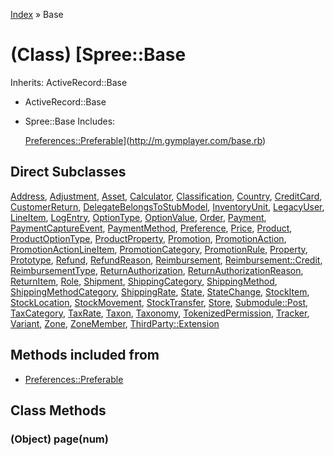 [Index](../_index.md) » Base

# (Class) [Spree::Base
Inherits: ActiveRecord::Base

  * ActiveRecord::Base
  * Spree::Base
Includes:

    [Preferences::Preferable](Preferences/Preferable.md)](http://m.gymplayer.com/base.rb)

## Direct Subclasses
[Address](Address.md), [Adjustment](Adjustment.md), [Asset](Asset.md),
[Calculator](Calculator.md), [Classification](Classification.md),
[Country](Country.md), [CreditCard](CreditCard.md),
[CustomerReturn](CustomerReturn.md),
[DelegateBelongsToStubModel](DelegateBelongsToStubModel.md),
[InventoryUnit](InventoryUnit.md), [LegacyUser](LegacyUser.md),
[LineItem](LineItem.md), [LogEntry](LogEntry.md),
[OptionType](OptionType.md), [OptionValue](OptionValue.md),
[Order](Order.md), [Payment](Payment.md),
[PaymentCaptureEvent](PaymentCaptureEvent.md),
[PaymentMethod](PaymentMethod.md), [Preference](Preference.md),
[Price](Price.md), [Product](Product.md),
[ProductOptionType](ProductOptionType.md),
[ProductProperty](ProductProperty.md), [Promotion](Promotion.md),
[PromotionAction](PromotionAction.md),
[PromotionActionLineItem](PromotionActionLineItem.md),
[PromotionCategory](PromotionCategory.md),
[PromotionRule](PromotionRule.md), [Property](Property.md),
[Prototype](Prototype.md), [Refund](Refund.md),
[RefundReason](RefundReason.md), [Reimbursement](Reimbursement.md),
[Reimbursement::Credit](Reimbursement/Credit.md),
[ReimbursementType](ReimbursementType.md),
[ReturnAuthorization](ReturnAuthorization.md),
[ReturnAuthorizationReason](ReturnAuthorizationReason.md),
[ReturnItem](ReturnItem.md), [Role](Role.md), [Shipment](Shipment.md),
[ShippingCategory](ShippingCategory.md),
[ShippingMethod](ShippingMethod.md),
[ShippingMethodCategory](ShippingMethodCategory.md),
[ShippingRate](ShippingRate.md), [State](State.md),
[StateChange](StateChange.md), [StockItem](StockItem.md),
[StockLocation](StockLocation.md), [StockMovement](StockMovement.md),
[StockTransfer](StockTransfer.md), [Store](Store.md),
[Submodule::Post](Submodule/Post.md), [TaxCategory](TaxCategory.md),
[TaxRate](TaxRate.md), [Taxon](Taxon.md), [Taxonomy](Taxonomy.md),
[TokenizedPermission](TokenizedPermission.md), [Tracker](Tracker.md),
[Variant](Variant.md), [Zone](Zone.md), [ZoneMember](ZoneMember.md),
[ThirdParty::Extension](../ThirdParty/Extension.md)

## Methods included from
* [Preferences::Preferable](Preferences/Preferable.md)

## Class Methods
### (Object) **page**(num)
